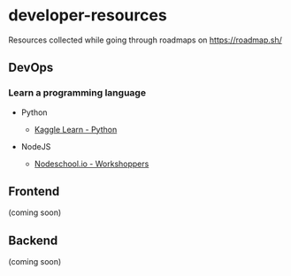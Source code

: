 # developer-resources
Resources collected while going through roadmaps on https://roadmap.sh/

## DevOps

### Learn a programming language

 - Python
   - [Kaggle Learn - Python](https://www.kaggle.com/learn/python)
   
 - NodeJS
   - [Nodeschool.io - Workshoppers](https://nodeschool.io/#workshoppers)

## Frontend
(coming soon)

## Backend
(coming soon)
